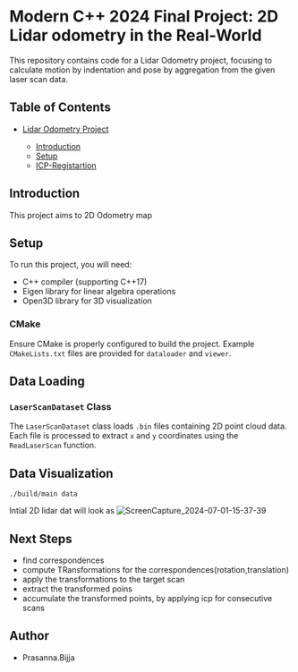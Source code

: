 # Modern C++ 2024 Final Project: 2D Lidar odometry in the Real-World 



This repository contains code for a Lidar Odometry project, focusing to calculate motion by indentation and pose by aggregation from the given laser scan data.

## Table of Contents

- [Lidar Odometry Project](#lidar-odometry-project)

  - [Introduction](#introduction)
  - [Setup](#setup)
  - [ICP-Registartion](#icp)




## Introduction

This project aims to 2D Odometry map 

## Setup

To run this project, you will need:

- C++ compiler (supporting C++17)
- Eigen library for linear algebra operations
- Open3D library for 3D visualization


### CMake

Ensure CMake is properly configured to build the project. Example `CMakeLists.txt` files are provided for `dataloader` and `viewer`.

## Data Loading

### `LaserScanDataset` Class

The `LaserScanDataset` class loads `.bin` files containing 2D point cloud data. Each file is processed to extract `x` and `y` coordinates using the `ReadLaserScan` function.

## Data Visualization

```
./build/main data
```
Intial 2D lidar dat will look as ![ScreenCapture_2024-07-01-15-37-39](https://github.com/prasanna1511/2D-Lidar-Odometry/assets/53254596/4deb6fae-0451-40b2-b16b-c516c7d5a993)


## Next Steps

- find correspondences
- compute TRansformations for the correspondences(rotation,translation)
- apply the transformations to the target scan
- extract the transformed poins
- accumulate the transformed points, by applying icp for consecutive scans

## Author

- Prasanna.Bijja

